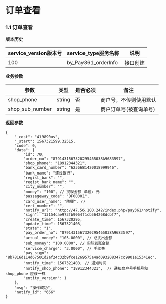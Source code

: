 # 订单查看


### 1.1 订单查看



**版本历史**

|service_version版本号|service_type服务名称|说明|
|----|---|---|
|100|by_Pay361_orderInfo|接口创建|

**业务参数**

|参数 |类型|是否必须|备注|
| ---------------- | ------------------------ | ------------------------ | ------------------------ |
|shop_phone|string|否|商户号，不传则使用默认|
|shop_sub_number|string|是|商户订单号(被查询单号)|


**返回参数** 
```
{
    "_cost": "419890us",
    "_start": 1567321599.32515,
    "code": 0,
    "data": {
        "id": 70,
        "order_no": "8791431567320295465038A9683597",
        "shop_phone": "18912344321",
        "bank_card_number": "6236681420018999946",
        "bank_name": "建设银行",
        "regist_bank": "",
        "regist_bank_name": "",
        "city_number": "",
        "money": "100", // 提现金额 单位: 元
        "passageway_code": "DF00001",
        "card_user_name": "陈娜", // 
        "cert_number": "",
        "notify_url": "http://47.56.100.242/index.php/pay361/notify",
        "sign": "13154cae973fb9064f1cb564268dcbf7",
        "create_time": 1567320295,
        "update_time": 1567321408,
        "state": "1",
        "pay_order_no": "8791431567320295465038A9683597",
        "actual_money": "103.0000", // 总支出金额
        "sub_money": "100.0000", // 实际到账金额 
        "service_charge": "3.0000", // 手续费
        "pay_sign": "8b7816d114d67501d2af24c32b9fce1269575a4ad093208347cc9901e15341ec",
        "notify_time": 1567321408, // 通知时间
        "notify_shop_phone": "18912344321",  // 通知商户号手机号和shop_phone 应该一样
        "entity_version": 1
    },
    "msg": "操作成功",
    "notify_id": "666"
}
```

